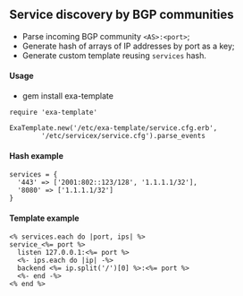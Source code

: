 ## Service discovery by BGP communities

* Parse incoming BGP community `<AS>:<port>`;
* Generate hash of arrays of IP addresses by port as a key;
* Generate custom template reusing `services` hash.

#### Usage

* gem install exa-template

```
require 'exa-template'

ExaTemplate.new('/etc/exa-template/service.cfg.erb',
        '/etc/servicex/service.cfg').parse_events
```

#### Hash example

```
services = {
  '443' => ['2001:802::123/128', '1.1.1.1/32'],
  '8080' => ['1.1.1.1/32']
}
```

#### Template example

```
<% services.each do |port, ips| %>
service_<%= port %>
  listen 127.0.0.1:<%= port %>
  <%- ips.each do |ip| -%>
  backend <%= ip.split('/')[0] %>:<%= port %>
  <%- end -%>
<% end %>
```
